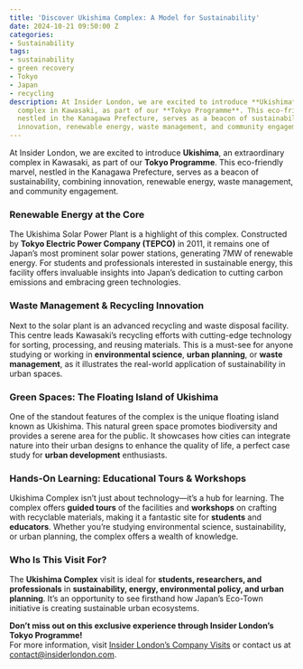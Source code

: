 ```yaml
---
title: 'Discover Ukishima Complex: A Model for Sustainability'
date: 2024-10-21 09:50:00 Z
categories:
- Sustainability
tags:
- sustainability
- green recovery
- Tokyo
- Japan
- recycling
description: At Insider London, we are excited to introduce **Ukishima**, an extraordinary
  complex in Kawasaki, as part of our **Tokyo Programme**. This eco-friendly marvel,
  nestled in the Kanagawa Prefecture, serves as a beacon of sustainability, combining
  innovation, renewable energy, waste management, and community engagement
---
```




At Insider London, we are excited to introduce **Ukishima**, an extraordinary complex in Kawasaki, as part of our **Tokyo Programme**. This eco-friendly marvel, nestled in the Kanagawa Prefecture, serves as a beacon of sustainability, combining innovation, renewable energy, waste management, and community engagement.

### Renewable Energy at the Core
The Ukishima Solar Power Plant is a highlight of this complex. Constructed by **Tokyo Electric Power Company (TEPCO)** in 2011, it remains one of Japan’s most prominent solar power stations, generating 7MW of renewable energy. For students and professionals interested in sustainable energy, this facility offers invaluable insights into Japan’s dedication to cutting carbon emissions and embracing green technologies.

### Waste Management & Recycling Innovation
Next to the solar plant is an advanced recycling and waste disposal facility. This centre leads Kawasaki’s recycling efforts with cutting-edge technology for sorting, processing, and reusing materials. This is a must-see for anyone studying or working in **environmental science**, **urban planning**, or **waste management**, as it illustrates the real-world application of sustainability in urban spaces.

### Green Spaces: The Floating Island of Ukishima  
One of the standout features of the complex is the unique floating island known as Ukishima. This natural green space promotes biodiversity and provides a serene area for the public. It showcases how cities can integrate nature into their urban designs to enhance the quality of life, a perfect case study for **urban development** enthusiasts.

### Hands-On Learning: Educational Tours & Workshops
Ukishima Complex isn’t just about technology—it’s a hub for learning. The complex offers **guided tours** of the facilities and **workshops** on crafting with recyclable materials, making it a fantastic site for **students** and **educators**. Whether you’re studying environmental science, sustainability, or urban planning, the complex offers a wealth of knowledge.

### Who Is This Visit For?  
The **Ukishima Complex** visit is ideal for **students, researchers, and professionals** in **sustainability, energy, environmental policy, and urban planning**. It’s an opportunity to see firsthand how Japan’s Eco-Town initiative is creating sustainable urban ecosystems.  

**Don’t miss out on this exclusive experience through Insider London’s Tokyo Programme!**  
For more information, visit [Insider London’s Company Visits](https://www.insiderlondon.com/london/company-visits/) or contact us at [contact@insiderlondon.com](mailto:contact@insiderlondon.com).